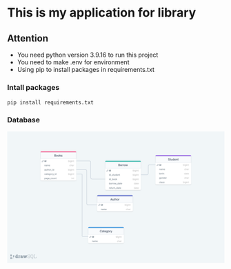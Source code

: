# This is my application for library

## Attention
- You need python version 3.9.16 to run this project </br>
- You need to make .env for environment </bt>
- Using pip to install packages in requirements.txt </br>

### Intall packages
```
pip install requirements.txt
```
### Database
<img src="/public/img/SQL.png" alt="Alt text" title="Optional title">